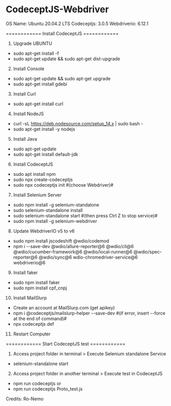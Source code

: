 # CodeceptJS-Webdriver
OS Name: Ubuntu 20.04.2 LTS
Codeceptjs: 3.0.5
Webdriverio: 6.12.1


============ Install CodeceptJS ============

1) Upgrade UBUNTU
- sudo apt-get install -f
- sudo apt-get update && sudo apt-get dist-upgrade

2) Install Console
- sudo apt-get update && sudo apt-get upgrade
- sudo apt-get install gdebi

3) Install Curl
- sudo apt-get install curl

4) Install NodeJS 
- curl -sL https://deb.nodesource.com/setup_14.x | sudo bash -
- sudo apt-get install -y nodejs

5) Install Java
- sudo apt-get update
- sudo apt-get install default-jdk

6) Install CodeceptJS 
- sudo apt install npm
- sudo npx create-codeceptjs 
- sudo npx codeceptjs init #(choose Webdriver)# 

7) Install Selenium Server 
- sudo npm install -g selenium-standalone
- sudo selenium-standalone install
- sudo selenium-standalone start      #(then press Ctrl Z to stop service)#
- sudo npm install -g selenium-webdriver

8) Update WebdriverIO v5 to v6
- sudo npm install jscodeshift @wdio/codemod
- npm i --save-dev @wdio/allure-reporter@6 @wdio/cli@6 @wdio/cucumber-framework@6 @wdio/local-runner@6 @wdio/spec-reporter@6 @wdio/sync@6 wdio-chromedriver-service@6 webdriverio@6

9) Install faker
- sudo npm install faker
- sudo npm install cpf_cnpj

10) Install MailSlurp
- Create an account at MailSlurp.com (get apikey)
- npm i @codeceptjs/mailslurp-helper --save-dev     #(if error, insert --force at the end of command)#
- npx codeceptjs def


11) Restart Computer

============ Start CodeceptJS test ============

1) Access project folder in terminal > Execute Selenium standalone Service
- selenium-standalone start 

2) Access project folder in another terminal > Execute test in CodeceptJS
- npm run codeceptjs
or
- npm run codeceptjs Proto_test.js


Credits: Ro-Nemo
